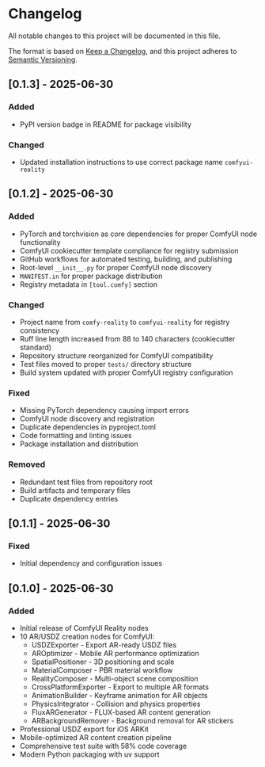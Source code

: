 # Changelog

All notable changes to this project will be documented in this file.

The format is based on [Keep a Changelog](https://keepachangelog.com/en/1.0.0/),
and this project adheres to [Semantic Versioning](https://semver.org/spec/v2.0.0.html).

## [0.1.3] - 2025-06-30

### Added
- PyPI version badge in README for package visibility

### Changed
- Updated installation instructions to use correct package name `comfyui-reality`

## [0.1.2] - 2025-06-30

### Added
- PyTorch and torchvision as core dependencies for proper ComfyUI node functionality
- ComfyUI cookiecutter template compliance for registry submission
- GitHub workflows for automated testing, building, and publishing
- Root-level `__init__.py` for proper ComfyUI node discovery
- `MANIFEST.in` for proper package distribution
- Registry metadata in `[tool.comfy]` section

### Changed
- Project name from `comfy-reality` to `comfyui-reality` for registry consistency
- Ruff line length increased from 88 to 140 characters (cookiecutter standard)
- Repository structure reorganized for ComfyUI compatibility
- Test files moved to proper `tests/` directory structure
- Build system updated with proper ComfyUI registry configuration

### Fixed
- Missing PyTorch dependency causing import errors
- ComfyUI node discovery and registration
- Duplicate dependencies in pyproject.toml
- Code formatting and linting issues
- Package installation and distribution

### Removed
- Redundant test files from repository root
- Build artifacts and temporary files
- Duplicate dependency entries

## [0.1.1] - 2025-06-30

### Fixed
- Initial dependency and configuration issues

## [0.1.0] - 2025-06-30

### Added
- Initial release of ComfyUI Reality nodes
- 10 AR/USDZ creation nodes for ComfyUI:
  - USDZExporter - Export AR-ready USDZ files
  - AROptimizer - Mobile AR performance optimization  
  - SpatialPositioner - 3D positioning and scale
  - MaterialComposer - PBR material workflow
  - RealityComposer - Multi-object scene composition
  - CrossPlatformExporter - Export to multiple AR formats
  - AnimationBuilder - Keyframe animation for AR objects
  - PhysicsIntegrator - Collision and physics properties
  - FluxARGenerator - FLUX-based AR content generation
  - ARBackgroundRemover - Background removal for AR stickers
- Professional USDZ export for iOS ARKit
- Mobile-optimized AR content creation pipeline
- Comprehensive test suite with 58% code coverage
- Modern Python packaging with uv support
